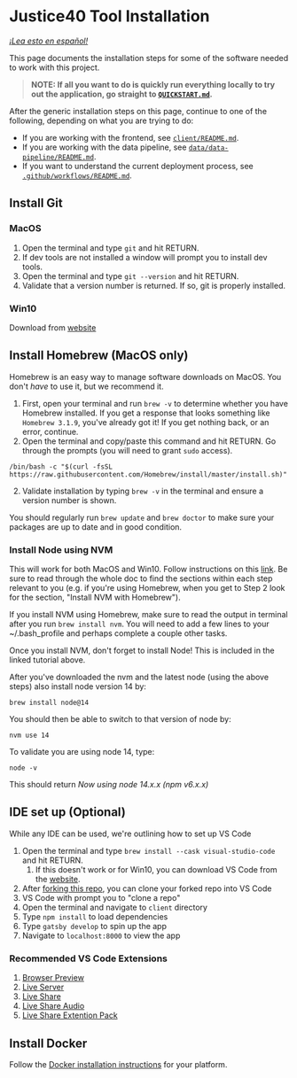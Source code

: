 # Justice40 Tool Installation

_[¡Lea esto en español!](INSTALLATION-es.md)_

This page documents the installation steps for some of the software needed to work with this project.

> **NOTE: If all you want to do is quickly run everything locally to try out the application, go straight to [`QUICKSTART.md`](QUICKSTART.md).**

After the generic installation steps on this page, continue to one of the following, depending on what you are trying to do:

- If you are working with the frontend, see [`client/README.md`](client/README.md).
- If you are working with the data pipeline, see [`data/data-pipeline/README.md`](data/data-pipeline/README.md).
- If you want to understand the current deployment process, see [`.github/workflows/README.md`](.github/workflows/README.md).

## Install Git

### MacOS
1. Open the terminal and type `git` and hit RETURN.
2. If dev tools are not installed a window will prompt you to install dev tools.
3. Open the terminal and type `git --version` and hit RETURN.
4. Validate that a version number is returned. If so, git is properly installed.

### Win10
Download from [website](https://git-scm.com/download/win)

## Install Homebrew (MacOS only)

Homebrew is an easy way to manage software downloads on MacOS. You don't _have_ to use it, but we recommend it.

1. First, open your terminal and run `brew -v` to determine whether you have Homebrew installed. If you get a response that looks something like `Homebrew 3.1.9`, you've already got it! If you get nothing back, or an error, continue.
2. Open the terminal and copy/paste this command and hit RETURN. Go through the prompts (you will need to grant `sudo` access).

`/bin/bash -c "$(curl -fsSL https://raw.githubusercontent.com/Homebrew/install/master/install.sh)"`

2. Validate installation by typing `brew -v` in the terminal and ensure a version number is shown.

You should regularly run `brew update` and `brew doctor` to make sure your packages are up to date and in good condition.

### Install Node using NVM

This will work for both MacOS and Win10. Follow instructions on this [link](https://medium.com/@nodesource/installing-node-js-tutorial-using-nvm-5c6ff5925dd8). Be sure to read through the whole doc to find the sections within each step relevant to you (e.g. if you're using Homebrew, when you get to Step 2 look for the section, "Install NVM with Homebrew").

If you install NVM using Homebrew, make sure to read the output in terminal after you run `brew install nvm`. You will need to add a few lines to your ~/.bash_profile and perhaps complete a couple other tasks.

Once you install NVM, don't forget to install Node! This is included in the linked tutorial above.

After you've downloaded the nvm and the latest node (using the above steps) also install node version 14 by:

`brew install node@14`

You should then be able to switch to that version of node by:

`nvm use 14`

To validate you are using node 14, type:

`node -v`

This should return *Now using node 14.x.x (npm v6.x.x)*

## IDE set up (Optional)
While any IDE can be used, we're outlining how to set up VS Code

1. Open the terminal and type `brew install --cask visual-studio-code` and hit RETURN.
    1. If this doesn't work or for Win10, you can download VS Code from the [website](https://code.visualstudio.com/).
2. After [forking this repo](https://github.com/usds/justice40-tool/blob/main/CONTRIBUTING.md#code-contributions), you can clone your forked repo into VS Code
3. VS Code with prompt you to "clone a repo"
4. Open the terminal and navigate to `client` directory
5. Type `npm install` to load dependencies
6. Type `gatsby develop` to spin up the app
7. Navigate to `localhost:8000` to view the app

### Recommended VS Code Extensions

1. [Browser Preview](https://github.com/auchenberg/vscode-browser-preview)
2. [Live Server](https://github.com/ritwickdey/vscode-live-server)
3. [Live Share](https://github.com/MicrosoftDocs/live-share)
4. [Live Share Audio](https://github.com/MicrosoftDocs/live-share)
5. [Live Share Extention Pack](https://github.com/MicrosoftDocs/live-share)

## Install Docker

Follow the [Docker installation
instructions](https://docs.docker.com/get-docker/) for your platform.
